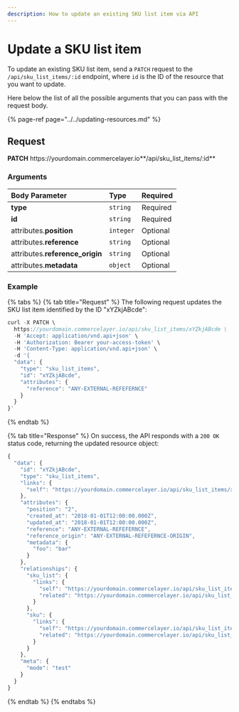 ```yaml
---
description: How to update an existing SKU list item via API
---
```


# Update a SKU list item

To update an existing SKU list item, send a `PATCH` request to the `/api/sku_list_items/:id` endpoint, where `id` is the ID of the resource that you want to update.

Here below the list of all the possible arguments that you can pass with the request body.

{% page-ref page="../../updating-resources.md" %}

## Request

**PATCH** https://<i></i>yourdomain.commercelayer.io**/api/sku_list_items/:id**

### Arguments

| Body Parameter | Type | Required |
| :--- | :--- | :--- |
| **type** | `string` | Required |
| **id** | `string` | Required |
| attributes.**position** | `integer` | Optional |
| attributes.**reference** | `string` | Optional |
| attributes.**reference_origin** | `string` | Optional |
| attributes.**metadata** | `object` | Optional |

### Example

{% tabs %}
{% tab title="Request" %}
The following request updates the SKU list item identified by the ID "xYZkjABcde":

```javascript
curl -X PATCH \
  https://yourdomain.commercelayer.io/api/sku_list_items/xYZkjABcde \
  -H 'Accept: application/vnd.api+json' \
  -H 'Authorization: Bearer your-access-token' \
  -H 'Content-Type: application/vnd.api+json' \
  -d '{
  "data": {
    "type": "sku_list_items",
    "id": "xYZkjABcde",
    "attributes": {
      "reference": "ANY-EXTERNAL-REFEFERNCE"
    }
  }
}'
```
{% endtab %}

{% tab title="Response" %}
On success, the API responds with a `200 OK` status code, returning the updated resource object:

```javascript
{
  "data": {
    "id": "xYZkjABcde",
    "type": "sku_list_items",
    "links": {
      "self": "https://yourdomain.commercelayer.io/api/sku_list_items/xYZkjABcde"
    },
    "attributes": {
      "position": "2",
      "created_at": "2018-01-01T12:00:00.000Z",
      "updated_at": "2018-01-01T12:00:00.000Z",
      "reference": "ANY-EXTERNAL-REFEFERNCE",
      "reference_origin": "ANY-EXTERNAL-REFEFERNCE-ORIGIN",
      "metadata": {
        "foo": "bar"
      }
    },
    "relationships": {
      "sku_list": {
        "links": {
          "self": "https://yourdomain.commercelayer.io/api/sku_list_items/xYZkjABcde/relationships/sku_list",
          "related": "https://yourdomain.commercelayer.io/api/sku_list_items/xYZkjABcde/sku_list"
        }
      },
      "sku": {
        "links": {
          "self": "https://yourdomain.commercelayer.io/api/sku_list_items/xYZkjABcde/relationships/sku",
          "related": "https://yourdomain.commercelayer.io/api/sku_list_items/xYZkjABcde/sku"
        }
      }
    },
    "meta": {
      "mode": "test"
    }
  }
}
```
{% endtab %}
{% endtabs %}

